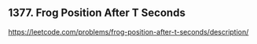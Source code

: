 ## 1377. Frog Position After T Seconds

https://leetcode.com/problems/frog-position-after-t-seconds/description/